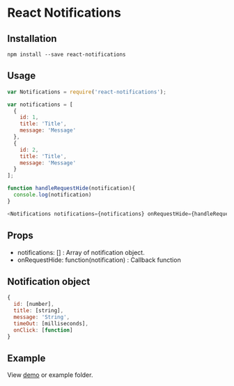# React Notifications

## Installation

```
npm install --save react-notifications
```

## Usage

```js
var Notifications = require('react-notifications');

var notifications = [
  {
    id: 1,
    title: 'Title',
    message: 'Message'
  },
  {
    id: 2,
    title: 'Title',
    message: 'Message'
  }
];

function handleRequestHide(notification){
  console.log(notification)
}

<Notifications notifications={notifications} onRequestHide={handleRequestHide}/>
```

## Props

- notifications: [] : Array of notification object.
- onRequestHide: function(notification) : Callback function

## Notification object

```js
{
  id: [number],
  title: [string],
  message: 'String',
  timeOut: [milliseconds],
  onClick: [function]
}
```

## Example
View [demo](http://vn38minhtran.github.io/react-notifications) or example folder.